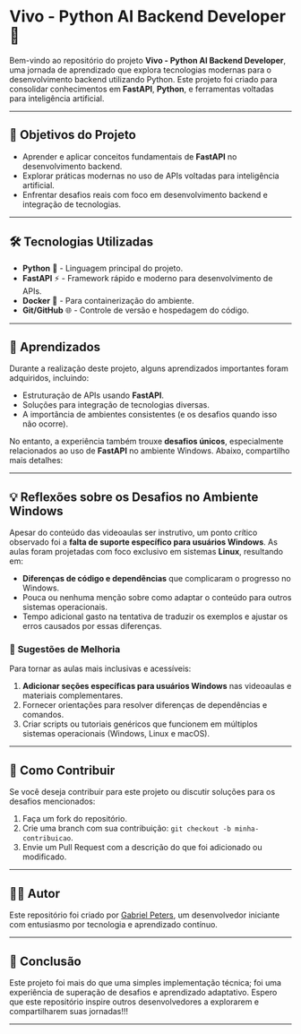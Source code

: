 # Vivo - Python AI Backend Developer 🚀

Bem-vindo ao repositório do projeto **Vivo - Python AI Backend Developer**, uma jornada de aprendizado que explora tecnologias modernas para o desenvolvimento backend utilizando Python. Este projeto foi criado para consolidar conhecimentos em **FastAPI**, **Python**, e ferramentas voltadas para inteligência artificial.

---

## 📌 **Objetivos do Projeto**
- Aprender e aplicar conceitos fundamentais de **FastAPI** no desenvolvimento backend.
- Explorar práticas modernas no uso de APIs voltadas para inteligência artificial.
- Enfrentar desafios reais com foco em desenvolvimento backend e integração de tecnologias.

---

## 🛠 **Tecnologias Utilizadas**
- **Python** 🐍 - Linguagem principal do projeto.
- **FastAPI** ⚡ - Framework rápido e moderno para desenvolvimento de APIs.
- **Docker** 🐳 - Para containerização do ambiente.
- **Git/GitHub** 🌐 - Controle de versão e hospedagem do código.

---

## 📝 **Aprendizados**
Durante a realização deste projeto, alguns aprendizados importantes foram adquiridos, incluindo:
- Estruturação de APIs usando **FastAPI**.
- Soluções para integração de tecnologias diversas.
- A importância de ambientes consistentes (e os desafios quando isso não ocorre).

No entanto, a experiência também trouxe **desafios únicos**, especialmente relacionados ao uso de **FastAPI** no ambiente Windows. Abaixo, compartilho mais detalhes:

---

## 💡 **Reflexões sobre os Desafios no Ambiente Windows**
Apesar do conteúdo das videoaulas ser instrutivo, um ponto crítico observado foi a **falta de suporte específico para usuários Windows**. As aulas foram projetadas com foco exclusivo em sistemas **Linux**, resultando em:

- **Diferenças de código e dependências** que complicaram o progresso no Windows.
- Pouca ou nenhuma menção sobre como adaptar o conteúdo para outros sistemas operacionais.
- Tempo adicional gasto na tentativa de traduzir os exemplos e ajustar os erros causados por essas diferenças.

### 📢 **Sugestões de Melhoria**
Para tornar as aulas mais inclusivas e acessíveis:
1. **Adicionar seções específicas para usuários Windows** nas videoaulas e materiais complementares.
2. Fornecer orientações para resolver diferenças de dependências e comandos.
3. Criar scripts ou tutoriais genéricos que funcionem em múltiplos sistemas operacionais (Windows, Linux e macOS).

---

## 🌱 **Como Contribuir**
Se você deseja contribuir para este projeto ou discutir soluções para os desafios mencionados:
1. Faça um fork do repositório.
2. Crie uma branch com sua contribuição: `git checkout -b minha-contribuicao`.
3. Envie um Pull Request com a descrição do que foi adicionado ou modificado.

---

## 🧑‍💻 **Autor**
Este repositório foi criado por [Gabriel Peters](https://github.com/Gady359), um desenvolvedor iniciante com entusiasmo por tecnologia e aprendizado contínuo.

---

## 🎯 **Conclusão**
Este projeto foi mais do que uma simples implementação técnica; foi uma experiência de superação de desafios e aprendizado adaptativo. Espero que este repositório inspire outros desenvolvedores a explorarem e compartilharem suas jornadas!!!

---

